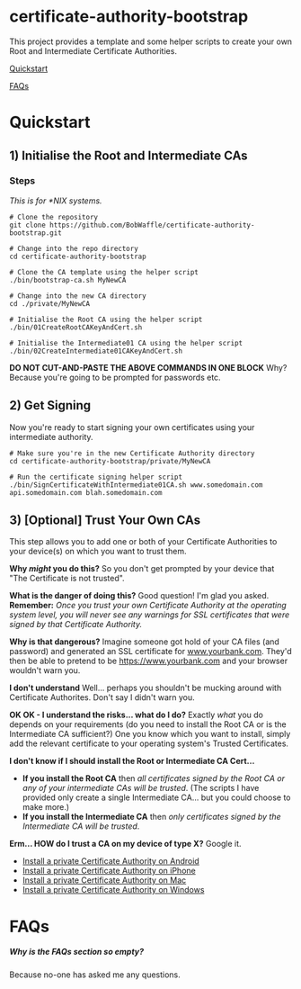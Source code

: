 # certificate-authority-bootstrap

This project provides a template and some helper scripts to create your own Root and Intermediate Certificate Authorities.

[Quickstart](#quickstart)

[FAQs](#faqs)

# Quickstart

## 1) Initialise the Root and Intermediate CAs

### Steps
_This is for *NIX systems._
 
 ```
 # Clone the repository
 git clone https://github.com/BobWaffle/certificate-authority-bootstrap.git
 
 # Change into the repo directory
 cd certificate-authority-bootstrap
 
 # Clone the CA template using the helper script
 ./bin/bootstrap-ca.sh MyNewCA
 
 # Change into the new CA directory
 cd ./private/MyNewCA
 
 # Initialise the Root CA using the helper script
 ./bin/01CreateRootCAKeyAndCert.sh
 
 # Initialise the Intermediate01 CA using the helper script
 ./bin/02CreateIntermediate01CAKeyAndCert.sh
 ```

**DO NOT CUT-AND-PASTE THE ABOVE COMMANDS IN ONE BLOCK**  Why?  Because you're going to be prompted for passwords etc.


## 2) Get Signing

Now you're ready to start signing your own certificates using your intermediate authority.

```
# Make sure you're in the new Certificate Authority directory
cd certificate-authority-bootstrap/private/MyNewCA

# Run the certificate signing helper script
./bin/SignCertificateWithIntermediate01CA.sh www.somedomain.com api.somedomain.com blah.somedomain.com
```

## 3) \[Optional\] Trust Your Own CAs

This step allows you to add one or both of your Certificate Authorities to your device(s) on which you want to trust them.

**Why _might_ you do this?**  So you don't get prompted by your device that "The Certificate is not trusted".

**What is the danger of doing this?**  Good question!  I'm glad you asked.  **Remember:**  _Once you trust your own Certificate Authority at the operating system level, you will never see any warnings for SSL certificates that were signed by that Certificate Authority._

**Why is that dangerous?**  Imagine someone got hold of your CA files (and password) and generated an SSL certificate for www.yourbank.com.  They'd then be able to pretend to be https://www.yourbank.com and your browser wouldn't warn you.

**I don't understand** Well... perhaps you shouldn't be mucking around with Certificate Authorites.  Don't say I didn't warn you.

**OK OK - I understand the risks... what do I do?**  Exactly _what_ you do depends on your requirements (do you need to install the Root CA or is the Intermediate CA sufficient?)  One you know which you want to install, simply add the relevant certificate to your operating system's Trusted Certificates.

**I don't know if I should install the Root or Intermediate CA Cert...**
* **If you install the Root CA** then _all certificates signed by the Root CA or any of your intermediate CAs will be trusted_.  (The scripts I have provided only create a single Intermediate CA... but you could choose to make more.)
* **If you install the Intermediate CA** then _only certificates signed by the Intermediate CA will be trusted_.

**Erm... HOW do I trust a CA on my device of type X?**  Google it.
* [Install a private Certificate Authority on Android](https://www.google.co.uk/?q=install%20root%20certificate%20on%20Android)
* [Install a private Certificate Authority on iPhone](https://www.google.co.uk/?q=install%20root%20certificate%20on%20iPhone)
* [Install a private Certificate Authority on Mac](https://www.google.co.uk/?q=install%20root%20certificate%20on%20Mac)
* [Install a private Certificate Authority on Windows](https://www.google.co.uk/?q=install%20root%20certificate%20on%20Windows)

# FAQs

##### Why is the FAQs section so empty?
Because no-one has asked me any questions.